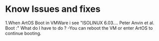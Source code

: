 # Know Issues and fixes
1.When ArtOS Boot in VMWare i see "ISOLINUX 6.03.... Peter Anvin et al. Boot :" What do I have to do ?
  -You can reboot the VM or enter ArtOS to continue booting.

